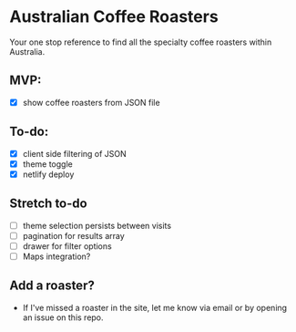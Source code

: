 # Australian Coffee Roasters

Your one stop reference to find all the specialty coffee roasters within Australia. 

## MVP: 
- [x] show coffee roasters from JSON file

## To-do: 
- [x] client side filtering of JSON
- [x] theme toggle
- [x] netlify deploy

## Stretch to-do
- [ ] theme selection persists between visits
- [ ] pagination for results array
- [ ] drawer for filter options 
- [ ] Maps integration?

## Add a roaster? 
- If I've missed a roaster in the site, let me know via email or by opening an issue on this repo. 